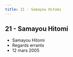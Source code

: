 ```yaml
---
title: 21 - Samayou Hitomi
---
```


21 - Samayou Hitomi
-------------------

* Samayou Hitomi
* Regards errants
* 12 mars 2005
